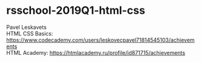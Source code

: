 # rsschool-2019Q1-html-css


Pavel Leskavets  
HTML CSS Basics: https://www.codecademy.com/users/leskovecpavel71814545103/achievements    
HTML Academy: https://htmlacademy.ru/profile/id871715/achievements

